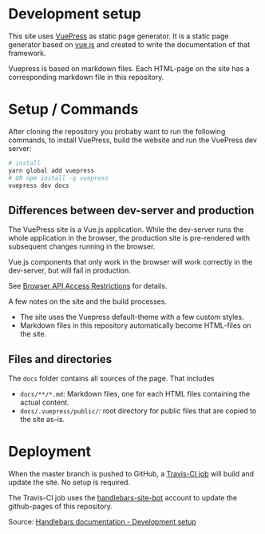 # Development setup

This site uses [VuePress](https://vuepress.vuejs.org/) as static page generator.
It is a static page generator based on [vue.js](https://vuejs.org/) and created
to write the documentation of that framework.

Vuepress is based on markdown files. Each HTML-page on the site has a
corresponding markdown file in this repository.

# Setup / Commands

After cloning the repository you probaby want to run the following commands, to
install VuePress, build the website and run the VuePress dev server:

```sh
# install
yarn global add vuepress
# OR npm install -g vuepress
vuepress dev docs
```

## Differences between dev-server and production

The VuePress site is a Vue.js application. While the dev-server runs the whole
application in the browser, the production site is pre-rendered with subsequent
changes running in the browser.

Vue.js components that only work in the browser will work correctly in the
dev-server, but will fail in production.

See
[Browser API Access Restrictions](https://vuepress.vuejs.org/guide/using-vue.html#browser-api-access-restrictions)
for details.

A few notes on the site and the build processes.

- The site uses the Vuepress default-theme with a few custom styles.
- Markdown files in this repository automatically become HTML-files on the site.

## Files and directories

The `docs` folder contains all sources of the page. That includes

- `docs/**/*.md`: Markdown files, one for each HTML files containing the actual
  content.
- `docs/.vuepress/public/`: root directory for public files that are copied to
  the site as-is.

# Deployment

When the master branch is pushed to GitHub, a
[Travis-CI job](https://travis-ci.org/lavafeld/magma-guide) will build and
update the site. No setup is required.

The Travis-CI job uses the
[handlebars-site-bot](https://github.com/handlebars-site-bot) account to update
the github-pages of this repository.

Source:
[Handlebars documentation - Development setup](https://github.com/handlebars-lang/docs/blob/master/CONTRIBUTING.md)
